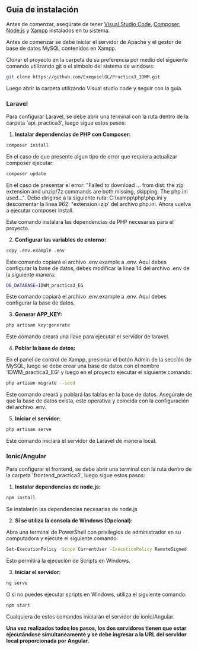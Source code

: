 ## Guia de instalación

Antes de comenzar, asegúrate de tener [Visual Studio Code](https://code.visualstudio.com/download), [Composer](https://getcomposer.org/), [Node.js](https://nodejs.org/en) y [Xampp](https://sourceforge.net/projects/xampp/files/XAMPP%20Windows/8.2.4/xampp-windows-x64-8.2.4-0-VS16-installer.exe/download) instalados en tu sistema.

Antes de comenzar se debe iniciar el servidor de Apache y el gestor de base de datos MySQL contenidos en Xampp. 

Clonar el proyecto en la carpeta de su preferencia por medio del siguiente comando utilizando git o el simbolo del sistema de windows:

```bash
git clone https://github.com/ExequielGL/Practica3_IDWM.git
```

Luego abrir la carpeta utilizando Visual studio code y seguir con la guía.

### Laravel

Para configurar Laravel, se debe abrir una terminal con la ruta dentro de la carpeta 'api_practica3', luego sigue estos pasos:

1. **Instalar dependencias de PHP con Composer:**

```bash
composer install
```
En el caso de que presente algun tipo de error que requiera actualizar composer ejecutar:

```bash
composer update
```

En el caso de presentar el error: "Failed to download ... from dist: the zip extension and unzip/7z commands are both missing, skipping. The php.ini used...". Debe dirigirse a la siguiente ruta: C:\xampp\php\php.ini y descomentar la linea 962: "extension=zip' del archivo php.ini. Ahora vuelva a ejecutar composer install.

Este comando instalará las dependencias de PHP necesarias para el proyecto.

2. **Configurar las variables de entorno:**

```bash
copy .env.example .env
```

Este comando copiará el archivo .env.example a .env. Aquí debes configurar la base de datos, debes modificar la linea 14 del archivo .env de la siguiente manera:

```bash
DB_DATABASE=IDWM_practica3_EG
```

Este comando copiará el archivo .env.example a .env. Aquí debes configurar la base de datos.

3. **Generar APP_KEY:**

```bash
php artisan key:generate
```

Este comando creará una llave para ejecutar el servidor de laravel.

4. **Poblar la base de datos:**

En el panel de control de Xampp, presionar el botón Admin de la sección de MySQL, luego se debe crear una base de datos con el nombre 'IDWM_practica3_EG' y luego en el proyecto ejecutar el siguiente comando:

```bash
php artisan migrate --seed
```

Este comando creará y poblará las tablas en la base de datos. Asegúrate de que la base de datos exista, este operativa y coincida con la configuración del archivo .env.

5. **Iniciar el servidor:**

```bash
php artisan serve
```

Este comando iniciará el servidor de Laravel de manera local.

### Ionic/Angular

Para configurar el frontend, se debe abrir una terminal con la ruta dentro de la carpeta 'frontend_practica3', luego sigue estos pasos:


1. **Instalar dependencias de node.js:**

```bash
npm install
```

Se instalarán las dependencias necesarias de node.js

2. **Si se utiliza la consola de Windows (Opcional):**

Abra una terminal de PowerShell con privilegios de administrador en su computadora y ejecute el siguiente comando:

```bash
Set-ExecutionPolicy -Scope CurrentUser -ExecutionPolicy RemoteSigned
```

Esto permitirá la ejecución de Scripts en Windows.

3. **Iniciar el servidor:**

```bash
ng serve
```

O si no puedes ejecutar scripts en Windows, utiliza el siguiente comando:

```bash
npm start
```

Cualquiera de estos comandos iniciarán el servidor de ionic/Angular.

**Una vez realizados todos los pasos, los dos servidores tienen que estar ejecutándose simultaneamente y se debe ingresar a la URL del servidor local proporcionada por Angular.**